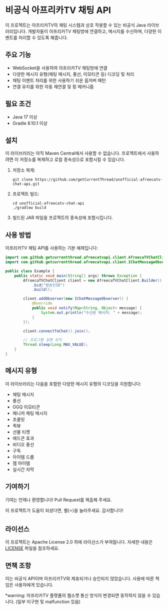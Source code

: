 # 비공식 아프리카TV 채팅 API

이 프로젝트는 아프리카TV의 채팅 시스템과 상호 작용할 수 있는 비공식 Java 라이브러리입니다. 개발자들이 아프리카TV 채팅방에 연결하고, 메시지를 수신하며, 다양한 이벤트를 처리할 수 있도록 해줍니다.

## 주요 기능

- WebSocket을 사용하여 아프리카TV 채팅방에 연결
- 다양한 메시지 유형(채팅 메시지, 풍선, 이모티콘 등) 디코딩 및 처리
- 채팅 이벤트 처리를 위한 사용하기 쉬운 옵저버 패턴
- 연결 유지를 위한 자동 재연결 및 핑 메커니즘

## 필요 조건

- Java 17 이상
- Gradle 8.10.1 이상

## 설치

이 라이브러리는 아직 Maven Central에서 사용할 수 없습니다. 프로젝트에서 사용하려면 이 저장소를 복제하고 로컬 종속성으로 포함시킬 수 있습니다.

1. 저장소 복제:

   ```
   git clone https://github.com/getCurrentThread/unofficial-afreecatv-chat-api.git
   ```

2. 프로젝트 빌드:

   ```
   cd unofficial-afreecatv-chat-api
   ./gradlew build
   ```

3. 빌드된 JAR 파일을 프로젝트의 종속성에 포함시킵니다.

## 사용 방법

아프리카TV 채팅 API를 사용하는 기본 예제입니다:

```java
import com.github.getcurrentthread.afreecatvapi.client.AfreecaTVChatClient;
import com.github.getcurrentthread.afreecatvapi.client.IChatMessageObserver;

public class Example {
    public static void main(String[] args) throws Exception {
        AfreecaTVChatClient client = new AfreecaTVChatClient.Builder()
            .bid("방송인ID")
            .build();

        client.addObserver(new IChatMessageObserver() {
            @Override
            public void notify(Map<String, Object> message) {
                System.out.println("수신된 메시지: " + message);
            }
        });

        client.connectToChat().join();

        // 프로그램 실행 유지
        Thread.sleep(Long.MAX_VALUE);
    }
}
```

## 메시지 유형

이 라이브러리는 다음을 포함한 다양한 메시지 유형의 디코딩을 지원합니다:

- 채팅 메시지
- 풍선
- OGQ 이모티콘
- 매니저 채팅 메시지
- 초콜릿
- 퀵뷰
- 선물 티켓
- 애드콘 효과
- 비디오 풍선
- 구독
- 아이템 드롭
- 젬 아이템
- 실시간 자막

## 기여하기

기여는 언제나 환영합니다! Pull Request를 제출해 주세요.

이 프로젝트가 도움이 되셨다면, 별(⭐️)을 눌러주세요. 감사합니다!

## 라이선스

이 프로젝트는 Apache License 2.0 하에 라이선스가 부여됩니다. 자세한 내용은 [LICENSE](LICENSE) 파일을 참조하세요.

## 면책 조항

이는 비공식 API이며 아프리카TV와 제휴되거나 승인되지 않았습니다. 사용에 따른 책임은 사용자에게 있습니다.

\*warning: 아프리카TV 플랫폼의 웹소켓 통신 방식이 변경되면 동작하지 않을 수 있습니다. (일부 미구현 및 malfunction 있음)
